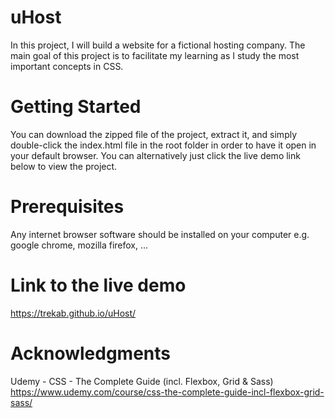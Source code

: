 # uHost
In this project, I will build a website for a fictional hosting company. The main goal of this project is to facilitate my learning as I study the most important concepts in CSS.

# Getting Started
You can download the zipped file of the project, extract it, and simply double-click the index.html file in the root folder in order to have it open in your default browser. You can alternatively just click the live demo link below to view the project.

# Prerequisites
Any internet browser software should be installed on your computer e.g. google chrome, mozilla firefox, ...

# Link to the live demo
https://trekab.github.io/uHost/

# Acknowledgments
Udemy - CSS - The Complete Guide (incl. Flexbox, Grid & Sass)
https://www.udemy.com/course/css-the-complete-guide-incl-flexbox-grid-sass/